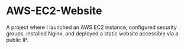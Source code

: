 # AWS-EC2-Website
A project where I launched an AWS EC2 instance, configured security groups, installed Nginx, and deployed a static website accessible via a public IP.
